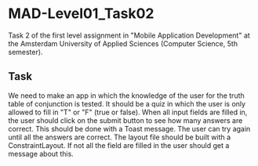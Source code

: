 # MAD-Level01_Task02
Task 2 of the first level assignment in "Mobile Application Development" at the Amsterdam University of Applied Sciences (Computer Science, 5th semester).

## Task
We need to make an app in which the knowledge of the user for the truth table of conjunction is tested. It should be a quiz in which the user is only allowed to fill in "T" or "F" (true or false). When all input fields are filled in, the user should click on the submit button to see how many answers are correct. This should be done with a Toast message. The user can try again until all the answers are correct. The layout file should be built with a ConstraintLayout. If not all the field are filled in the user should get a message about this.
